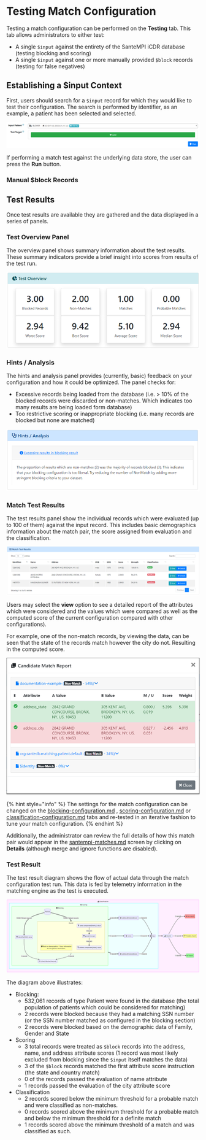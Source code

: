 # Testing Match Configuration

Testing a match configuration can be performed on the **Testing** tab. This tab allows administrators to either test:

* A single `$input` against the entirety of the SanteMPI iCDR database (testing blocking and scoring)
* A single `$input` against one or more manually provided `$block` records (testing for false negatives)

## Establishing a $input Context

First, users should search for a `$input` record for which they would like to test their configuration. The search is performed by identifier, as an example, a patient has been selected and selected.

![](<../../../.gitbook/assets/image (445) (1) (1).png>)

If performing a match test against the underlying data store, the user can press the **Run** button.

### Manual $block Records



## Test Results

Once test results are available they are gathered and the data displayed in a series of panels.

### Test Overview Panel

The overview panel shows summary information about the test results. These summary indicators provide a brief insight into scores from results of the test run.

![](<../../../.gitbook/assets/image (459) (1).png>)

### Hints / Analysis

The hints and analysis panel provides (currently, basic) feedback on your configuration and how it could be optimized. The panel checks for:

* Excessive records being loaded from the database (i.e. > 10% of the blocked records were discarded or non-matches. Which indicates too many results are being loaded form database)
* Too restrictive scoring or inappropriate blocking (i.e. many records are blocked but none are matched)

![](<../../../.gitbook/assets/image (446) (1) (1).png>)

### Match Test Results

The test results panel show the individual records which were evaluated (up to 100 of them) against the input record. This includes basic demographics information about the match pair, the score assigned from evaluation and the classification.

![](<../../../.gitbook/assets/image (456) (1) (1).png>)

Users may select the **view** option to see a detailed report of the attributes which were considered and the values which were compared as well as the computed score of the current configuration compared with other configurations).

For example, one of the non-match records, by viewing the data, can be seen that the state of the records match however the city do not. Resulting in the computed score.

![](<../../../.gitbook/assets/image (429) (1).png>)

{% hint style="info" %}
The settings for the match configuration can be changed on the [blocking-configuration.md](blocking-configuration.md "mention") , [scoring-configuration.md](scoring-configuration.md "mention") or [classification-configuration.md](classification-configuration.md "mention") tabs and re-tested in an iterative fashion to tune your match configuration.
{% endhint %}

Additionally, the administrator can review the full details of how this match pair would appear in the [santempi-matches.md](../santempi-matches.md "mention") screen by clicking on **Details** (although merge and ignore functions are disabled).

### Test Result

The test result diagram shows the flow of actual data through the match configuration test run. This data is fed by telemetry information in the matching engine as the test is executed.

![](<../../../.gitbook/assets/image (424).png>)

The diagram above illustrates:

* Blocking:
  * 532,061 records of type Patient were found in the database (the total population of patients which could be considered for matching)
  * 2 records were blocked because they had a matching SSN number (or the SSN number matched as configured in the blocking section)
  * 2 records were blocked based on the demographic data of Family, Gender and State
* Scoring
  * 3 total records were treated as `$block` records into the address, name, and address attribute scores (1 record was most likely excluded from blocking since the `$input` itself matches the data)
  * 3 of the `$block` records matched the first attribute score instruction (the state and country match)
  * 0 of the records passed the evaluation of name attribute
  * 1 records passed the evaluation of the city attribute score
* Classification
  * 2 records scored below the minimum threshold for a probable match and were classified as non-matches.
  * 0 records scored above the minimum threshold for a probable match and below the minimum  threshold for a definite match
  * 1 records scored above the minimum threshold of a match and was classified as such.
